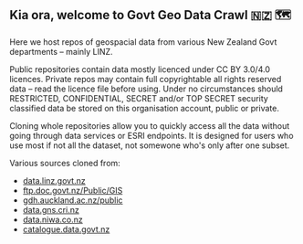 ## Kia ora, welcome to Govt Geo Data Crawl 🇳🇿 🗺

Here we host repos of geospacial data from various New Zealand Govt departments – mainly LINZ. 

Public repositories contain data mostly licenced under CC BY 3.0/4.0 licences. Private repos may contain full copyrightable all rights reserved data – read the licence file before using. Under no circumstances should RESTRICTED, CONFIDENTIAL, SECRET and/or TOP SECRET security classified data be stored on this organisation account, public or private.

Cloning whole repositories allow you to quickly access all the data without going through data services or ESRI endpoints. It is designed for users who use most if not all the dataset, not somewone who's only after one subset.

Various sources cloned from: 
* [data.linz.govt.nz](https://data.linz.govt.nz/)
* [ftp.doc.govt.nz/Public/GIS](http://ftp.doc.govt.nz/public/folder/xyofNsND-U6Xfl_YtITkyQ/GIS/)
* [gdh.auckland.ac.nz/public](https://gdh.auckland.ac.nz/public/)
* [data.gns.cri.nz](https://data.gns.cri.nz/)
* [data.niwa.co.nz](https://data.niwa.co.nz/)
* [catalogue.data.govt.nz](https://catalogue.data.govt.nz/)
